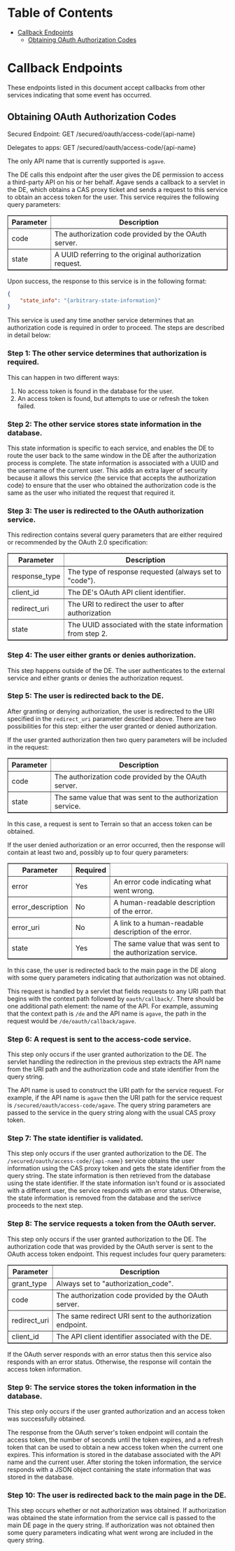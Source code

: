 # Table of Contents

* [Callback Endpoints](#callback-endpoints)
    * [Obtaining OAuth Authorization Codes](#obtaining-oauth-authorization-codes)

# Callback Endpoints

These endpoints listed in this document accept callbacks from other services indicating that some event has occurred.

## Obtaining OAuth Authorization Codes

Secured Endpoint: GET /secured/oauth/access-code/{api-name}

Delegates to apps: GET /secured/oauth/access-code/{api-name}

The only API name that is currently supported is `agave`.

The DE calls this endpoint after the user gives the DE permission to access a third-party API on his or her behalf. Agave sends a callback to a servlet in the DE, which obtains a CAS proxy ticket and sends a request to this service to obtain an access token for the user. This service requires the following query parameters:

<table border="1">
    <thead>
        <tr><th>Parameter</th><th>Description</th></tr>
    </thead>
    <tbody>
        <tr>
            <td>code</td>
            <td>The authorization code provided by the OAuth server.</td>
        </tr>
        <tr>
            <td>state</td>
            <td>A UUID referring to the original authorization request.</td>
        </tr>
    </tbody>
</table>

Upon success, the response to this service is in the following format:

```json
{
    "state_info": "{arbitrary-state-information}"
}
```

This service is used any time another service determines that an authorization code is required in order to proceed. The steps are described in detail below:

### Step 1: The other service determines that authorization is required.

This can happen in two different ways:

1. No access token is found in the database for the user.
2. An access token is found, but attempts to use or refresh the token failed.

### Step 2: The other service stores state information in the database.

This state information is specific to each service, and enables the DE to route the user back to the same window in the DE after the authorization process is complete. The state information is associated with a UUID and the username of the current user. This adds an extra layer of security because it allows this service (the service that accepts the authorization code) to ensure that the user who obtained the authorization code is the same as the user who initiated the request that required it.

### Step 3: The user is redirected to the OAuth authorization service.

This redirection contains several query parameters that are either required or recommended by the OAuth 2.0 specification:

<table border="1">
    <thead>
        <tr><th>Parameter</th><th>Description</th></tr>
    </thead>
    <tbody>
        <tr>
            <td>response_type</td>
            <td>The type of response requested (always set to "code").</td>
        </tr>
        <tr>
            <td>client_id</td>
            <td>The DE's OAuth API client identifier.</td>
        </tr>
        <tr>
            <td>redirect_uri</td>
            <td>The URI to redirect the user to after authorization</td>
        </tr>
        <tr>
            <td>state</td>
            <td>The UUID associated with the state information from step 2.</td>
        </tr>
    </tbody>
</table>

### Step 4: The user either grants or denies authorization.

This step happens outside of the DE. The user authenticates to the external service and either grants or denies the authorization request.

### Step 5: The user is redirected back to the DE.

After granting or denying authorization, the user is redirected to the URI specified in the `redirect_uri` parameter described above. There are two possibilities for this step: either the user granted or denied authorization.

If the user granted authorization then two query parameters will be included in the request:

<table border="1">
    <thead>
        <tr><th>Parameter</th><th>Description</th><tr>
    </thead>
    <tbody>
        <tr>
            <td>code</td>
            <td>The authorization code provided by the OAuth server.</td>
        </tr>
        <tr>
            <td>state</td>
            <td>The same value that was sent to the authorization service.</td>
        </tr>
    </tbody>
</table>

In this case, a request is sent to Terrain so that an access token can be obtained.

If the user denied authorization or an error occurred, then the response will contain at least two and, possibly up to four query parameters:

<table border="1">
    <thead>
        <tr><th>Parameter</th><th>Required</th><Description</th></tr>
    </thead>
    <tbody>
        <tr>
            <td>error</td>
            <td>Yes</td>
            <td>An error code indicating what went wrong.</td>
        </tr>
        <tr>
            <td>error_description</td>
            <td>No</td>
            <td>A human-readable description of the error.</td>
        </tr>
        <tr>
            <td>error_uri</td>
            <td>No</td>
            <td>A link to a human-readable description of the error.</td>
        </tr>
        <tr>
            <td>state</td>
            <td>Yes</td>
            <td>The same value that was sent to the authorization service.</td>
        </tr>
    </tbody>
</table>

In this case, the user is redirected back to the main page in the DE along with some query parameters indicating that authorization was not obtained.

This request is handled by a servlet that fields requests to any URI path that begins with the context path followed by `oauth/callback/`. There should be one additional path element: the name of the API. For example, assuming that the context path is `/de` and the API name is `agave`, the path in the request would be `/de/oauth/callback/agave`.

### Step 6: A request is sent to the access-code service.

This step only occurs if the user granted authorization to the DE. The servlet handling the redirection in the previous step extracts the API name from the URI path and the authorization code and state identifier from the query string.

The API name is used to construct the URI path for the service request. For example, if the API name is `agave` then the URI path for the service request is `/secured/oauth/access-code/agave`. The query string parameters are passed to the service in the query string along with the usual CAS proxy token.

### Step 7: The state identifier is validated.

This step only occurs if the user granted authorization to the DE. The `/secured/oauth/access-code/{api-name}` service obtains the user information using the CAS proxy token and gets the state identifier from the query string. The state information is then retrieved from the database using the state identifier. If the state information isn't found or is associated with a different user, the service responds with an error status. Otherwise, the state information is removed from the database and the serivce proceeds to the next step.

### Step 8: The service requests a token from the OAuth server.

This step only occurs if the user granted authorization to the DE. The authorization code that was provided by the OAuth server is sent to the OAuth access token endpoint. This request includes four query parameters:

<table border="1">
    <thead>
        <tr><th>Parameter</th><th>Description</th></tr>
    </thead>
    <tbody>
        <tr>
            <td>grant_type</td>
            <td>Always set to "authorization_code".</td>
        </tr>
        <tr>
            <td>code</td>
            <td>The authorization code provided by the OAuth server.</td>
        </tr>
        <tr>
            <td>redirect_uri</td>
            <td>The same redirect URI sent to the authorization endpoint.</td>
        </tr>
        <tr>
            <td>client_id</td>
            <td>The API client identifier associated with the DE.</td>
        </tr>
    </tbody>
</table>

If the OAuth server responds with an error status then this service also responds with an error status. Otherwise, the response will contain the access token information.

### Step 9: The service stores the token information in the database.

This step only occurs if the user granted authorization and an access token was successfully obtained.

The response from the OAuth server's token endpoint will contain the access token, the number of seconds until the token expires, and a refresh token that can be used to obtain a new access token when the current one expires. This information is stored in the database associated with the API name and the current user. After storing the token information, the service responds with a JSON object containing the state information that was stored in the database.

### Step 10: The user is redirected back to the main page in the DE.

This step occurs whether or not authorization was obtained. If authorization was obtained the state information from the service call is passed to the main DE page in the query string. If authorization was not obtained then some query parameters indicating what went wrong are included in the query string.
